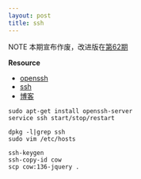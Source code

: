```yaml
---
layout: post
title: ssh
---
```

NOTE 本期宣布作废，改进版在[第62期](http://happycasts.net/episodes/62)

__Resource__

- [openssh](http://www.openssh.com/)
- [ssh](http://en.wikipedia.org/wiki/Secure_Shell)
- [博客](http://www.ruanyifeng.com/blog/2011/12/ssh_remote_login.html)

~~~
sudo apt-get install openssh-server
service ssh start/stop/restart
~~~

~~~
dpkg -l|grep ssh
sudo vim /etc/hosts
~~~

~~~
ssh-keygen
ssh-copy-id cow
scp cow:136-jquery .
~~~


